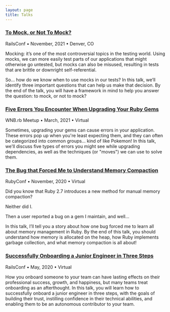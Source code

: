 ```yaml
---
layout: page
title: Talks
---
```


### [To Mock, or Not To Mock?](https://www.youtube.com/watch?v=fm_FxuRfcWE)

<p class="subtitle" markdown="1">RailsConf • November, 2021 • Denver, CO</p>

Mocking: it’s one of the most controversial topics in the testing world. Using mocks, we can more easily test parts of our applications that might otherwise go untested, but mocks can also be misused, resulting in tests that are brittle or downright self-referential.

So… how do we know when to use mocks in our tests? In this talk, we’ll identify three important questions that can help us make that decision. By the end of the talk, you will have a framework in mind to help you answer the question: to mock, or not to mock?

### [Five Errors You Encounter When Upgrading Your Ruby Gems](https://www.youtube.com/watch?v=oBbsBLtXYRM)

<p class="subtitle" markdown="1">WNB.rb Meetup • March, 2021 • Virtual</p>

Sometimes, upgrading your gems can cause errors in your application. These errors pop up when you're least expecting them, and they can often be categorized into common groups... kind of like Pokemon! In this talk, we'll discuss five types of errors you might see while upgrading dependencies, as well as the techniques (or "moves") we can use to solve them.

### [The Bug that Forced Me to Understand Memory Compaction](https://www.youtube.com/watch?v=GlpZPv1bp4g)

<p class="subtitle" markdown="1">RubyConf • November, 2020 • Virtual</p>

Did you know that Ruby 2.7 introduces a new method for manual memory compaction?

Neither did I.

Then a user reported a bug on a gem I maintain, and well...

In this talk, I’ll tell you a story about how one bug forced me to learn all about memory management in Ruby. By the end of this talk, you should understand how memory is allocated on the heap, how Ruby implements garbage collection, and what memory compaction is all about!

### [Successfully Onboarding a Junior Engineer in Three Steps](https://www.youtube.com/watch?v=q473dYrJiMQ)

<p class="subtitle" markdown="1">RailsConf • May, 2020 • Virtual</p>

How you onboard someone to your team can have lasting effects on their professional success, growth, and happiness, but many teams treat onboarding as an afterthought. In this talk, you will learn how to successfully onboard a junior engineer in three steps, with the goals of building their trust, instilling confidence in their technical abilities, and enabling them to be an autonomous contributor to your team.
